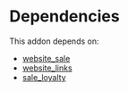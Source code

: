 # Dependencies

This addon depends on:

- [website_sale](https://github.com/bringout/oca-ocb-sale)
- [website_links](https://github.com/bringout/oca-ocb-website)
- [sale_loyalty](https://github.com/bringout/oca-ocb-sale)
